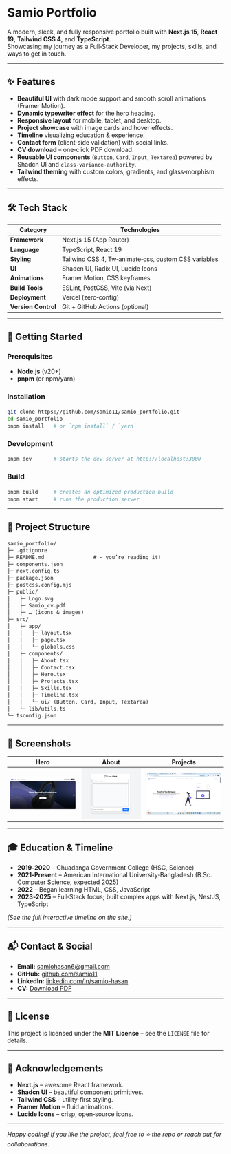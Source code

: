 
# Samio Portfolio



A modern, sleek, and fully responsive portfolio built with **Next.js 15**, **React 19**, **Tailwind CSS 4**, and **TypeScript**.  
Showcasing my journey as a Full‑Stack Developer, my projects, skills, and ways to get in touch.

---

## ✨ Features

- **Beautiful UI** with dark mode support and smooth scroll animations (Framer Motion).  
- **Dynamic typewriter effect** for the hero heading.  
- **Responsive layout** for mobile, tablet, and desktop.  
- **Project showcase** with image cards and hover effects.  
- **Timeline** visualizing education & experience.  
- **Contact form** (client‑side validation) with social links.  
- **CV download** – one‑click PDF download.  
- **Reusable UI components** (`Button`, `Card`, `Input`, `Textarea`) powered by Shadcn UI and `class-variance-authority`.  
- **Tailwind theming** with custom colors, gradients, and glass‑morphism effects.

---

## 🛠️ Tech Stack

| Category | Technologies |
|----------|---------------|
| **Framework** | Next.js 15 (App Router) |
| **Language** | TypeScript, React 19 |
| **Styling** | Tailwind CSS 4, Tw‑animate‑css, custom CSS variables |
| **UI** | Shadcn UI, Radix UI, Lucide Icons |
| **Animations** | Framer Motion, CSS keyframes |
| **Build Tools** | ESLint, PostCSS, Vite (via Next) |
| **Deployment** | Vercel (zero‑config) |
| **Version Control** | Git + GitHub Actions (optional) |

---

## 🚀 Getting Started

### Prerequisites

- **Node.js** (v20+)
- **pnpm** (or npm/yarn)

### Installation

```bash
git clone https://github.com/samio11/samio_portfolio.git
cd samio_portfolio
pnpm install   # or `npm install` / `yarn`
```

### Development

```bash
pnpm dev       # starts the dev server at http://localhost:3000
```

### Build

```bash
pnpm build     # creates an optimized production build
pnpm start     # runs the production server
```

---

## 📂 Project Structure

```
samio_portfolio/
├─ .gitignore
├─ README.md                # ← you’re reading it!
├─ components.json
├─ next.config.ts
├─ package.json
├─ postcss.config.mjs
├─ public/
│   ├─ Logo.svg
│   ├─ Samio_cv.pdf
│   ├─ … (icons & images)
├─ src/
│   ├─ app/
│   │   ├─ layout.tsx
│   │   ├─ page.tsx
│   │   └─ globals.css
│   ├─ components/
│   │   ├─ About.tsx
│   │   ├─ Contact.tsx
│   │   ├─ Hero.tsx
│   │   ├─ Projects.tsx
│   │   ├─ Skills.tsx
│   │   ├─ Timeline.tsx
│   │   └─ ui/ (Button, Card, Input, Textarea)
│   └─ lib/utils.ts
└─ tsconfig.json
```

---

## 📸 Screenshots

| Hero | About | Projects |
|------|-------|----------|
| ![Hero](https://raw.githubusercontent.com/samio11/samio_portfolio/a916a7b7eca18bb2ae77375cad3d895c280971ef/public/p1.png) | ![About](https://raw.githubusercontent.com/samio11/samio_portfolio/a916a7b7eca18bb2ae77375cad3d895c280971ef/public/p2.png) | ![Projects](https://raw.githubusercontent.com/samio11/samio_portfolio/a916a7b7eca18bb2ae77375cad3d895c280971ef/public/p3.png) |

---

## 🎓 Education & Timeline

- **2019‑2020** – Chuadanga Government College (HSC, Science)  
- **2021‑Present** – American International University‑Bangladesh (B.Sc. Computer Science, expected 2025)  
- **2022** – Began learning HTML, CSS, JavaScript  
- **2023‑2025** – Full‑Stack focus; built complex apps with Next.js, NestJS, TypeScript  

*(See the full interactive timeline on the site.)*

---

## 📬 Contact & Social

- **Email:** [samiohasan6@gmail.com](mailto:samiohasan6@gmail.com)  
- **GitHub:** [github.com/samio11](https://github.com/samio11)  
- **LinkedIn:** [linkedin.com/in/samio-hasan](https://www.linkedin.com/in/samio-hasan)  
- **CV:** [Download PDF](https://raw.githubusercontent.com/samio11/samio_portfolio/a916a7b7eca18bb2ae77375cad3d895c280971ef/public/Samio_cv.pdf)

---

## 📝 License

This project is licensed under the **MIT License** – see the `LICENSE` file for details.

---

## 🙏 Acknowledgements

- **Next.js** – awesome React framework.  
- **Shadcn UI** – beautiful component primitives.  
- **Tailwind CSS** – utility‑first styling.  
- **Framer Motion** – fluid animations.  
- **Lucide Icons** – crisp, open‑source icons.

--- 

*Happy coding! If you like the project, feel free to ⭐ the repo or reach out for collaborations.*  
`````
